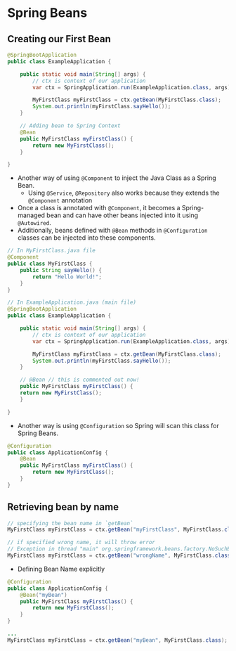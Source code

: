 # Spring Beans

## Creating our First Bean

```java
@SpringBootApplication
public class ExampleApplication {

	public static void main(String[] args) {
		// ctx is context of our application
		var ctx = SpringApplication.run(ExampleApplication.class, args);

		MyFirstClass myFirstClass = ctx.getBean(MyFirstClass.class);
		System.out.println(myFirstClass.sayHello());
	}

	// Adding bean to Spring Context
	@Bean
	public MyFirstClass myFirstClass() {
		return new MyFirstClass();
	}

}
```

- Another way of using `@Component` to inject the Java Class as a Spring Bean.
  - Using `@Service`, `@Repository` also works because they extends the `@Component` annotation
- Once a class is annotated with `@Component`, it becomes a Spring-managed bean and can have other beans injected into it using `@Autowired`.
- Additionally, beans defined with `@Bean` methods in `@Configuration` classes can be injected into these components.

```java
// In MyFirstClass.java file
@Component
public class MyFirstClass {
	public String sayHello() {
		return "Hello World!";
	}
}

// In ExampleApplication.java (main file)
@SpringBootApplication
public class ExampleApplication {

	public static void main(String[] args) {
		// ctx is context of our application
		var ctx = SpringApplication.run(ExampleApplication.class, args);

		MyFirstClass myFirstClass = ctx.getBean(MyFirstClass.class);
		System.out.println(myFirstClass.sayHello());
	}

	// @Bean // this is commented out now!
	public MyFirstClass myFirstClass() {
	return new MyFirstClass();
	}

}
```

- Another way is using `@Configuration` so Spring will scan this class for Spring Beans.

```java
@Configuration
public class ApplicationConfig {
	@Bean
	public MyFirstClass myFirstClass() {
		return new MyFirstClass();
	}
}
```

## Retrieving bean by name

```java
// specifying the bean name in `getBean`
MyFirstClass myFirstClass = ctx.getBean("myFirstClass", MyFirstClass.class);

// if specified wrong name, it will throw error
// Exception in thread "main" org.springframework.beans.factory.NoSuchBeanDefinitionException: No bean named 'wrongName' available
MyFirstClass myFirstClass = ctx.getBean("wrongName", MyFirstClass.class);
```

- Defining Bean Name explicitly

```java
@Configuration
public class ApplicationConfig {
	@Bean("myBean")
	public MyFirstClass myFirstClass() {
		return new MyFirstClass();
	}
}

...
MyFirstClass myFirstClass = ctx.getBean("myBean", MyFirstClass.class);
```
